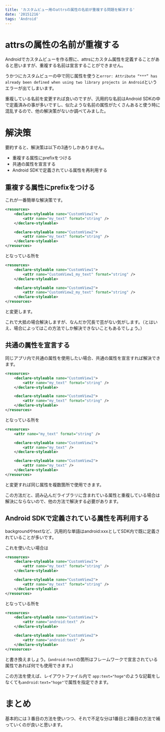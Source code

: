 ```yaml
---
title: 'カスタムビュー用のattrsの属性の名前が重複する問題を解決する'
date: '20151216'
tags: 'Android'
---
```

# attrsの属性の名前が重複する
Androidでカスタムビューを作る際に、attrsにカスタム属性を定義することがあると思いますが、重複する名前は宣言することができません。

うかつにカスタムビューの中で同じ属性を使うと`error: Attribute “***” has already been defined when using two library projects in Android`というエラーが出てしまいます。

重複している名前を変更すれば良いのですが、汎用的な名前はAndroid SDKの中で定義済みの事が多いですし、似たような名前の属性がたくさんあると使う時に混乱するので、他の解決策がないか調べてみました。

# 解決策
要約すると、解決策は以下の3通りしかありません。

* 重複する属性にprefixをつける
* 共通の属性を宣言する
* Android SDKで定義されている属性を再利用する

## 重複する属性にprefixをつける 
これが一番簡単な解決策です。

```attrs.xml
<resources>
    <declare-styleable name="CustomView1">
        <attr name="my_text" format="string" />
    </declare-styleable>

    <declare-styleable name="CustomView2">
        <attr name="my_text" format="string" />
    </declare-styleable>
</resources>
```

となっている所を

```attrs.xml
<resources>
    <declare-styleable name="CustomView1">
        <attr name="CustomView1_my_text" format="string" />
    </declare-styleable>

    <declare-styleable name="CustomView2">
        <attr name="CustomView2_my_text" format="string" />
    </declare-styleable>
</resources>
```

と変更します。

これで大抵の場合解決しますが、なんだか冗長で芸がない気がします。（とはいえ、場合によってはこの方法でしか解決できないこともあるでしょう。）

## 共通の属性を宣言する
同じアプリ内で共通の属性を使用したい場合、共通の属性を宣言すれば解決できます。

```attrs.xml
<resources>
    <declare-styleable name="CustomView1">
        <attr name="my_text" format="string" />
    </declare-styleable>

    <declare-styleable name="CustomView2">
        <attr name="my_text" format="string" />
    </declare-styleable>
</resources>
```

となっている所を


```attrs.xml
<resources>
    <attr name="my_text" format="string" />

    <declare-styleable name="CustomView1">
        <attr name="my_text" />
    </declare-styleable>

    <declare-styleable name="CustomView2">
        <attr name="my_text" />
    </declare-styleable>
</resources>
```

と変更すれば同じ属性を複数箇所で使用できます。

この方法だと、読み込んだライブラリに含まれている属性と重複している場合は解決にならないので、他の方法で解決する必要があります。

## Android SDKで定義されている属性を再利用する
backgroundやtextなど、汎用的な単語はandroid:xxxとしてSDK内で既に定義されていることが多いです。

これを使いたい場合は

```attrs.xml
<resources>
    <declare-styleable name="CustomView1">
        <attr name="my_text" format="string" />
    </declare-styleable>

    <declare-styleable name="CustomView2">
        <attr name="my_text" format="string" />
    </declare-styleable>
</resources>
```

となっている所を

```attrs.xml
<resources>
    <declare-styleable name="CustomView1">
        <attr name="android:text" />
    </declare-styleable>

    <declare-styleable name="CustomView2">
        <attr name="android:text" />
    </declare-styleable>
</resources>
```

と書き換えましょう。(`android:text`の箇所はフレームワークで宣言されている属性であれば何でも使用できます。)

この方法を使えば、レイアウトファイル内で
`app:text="hoge"`のような記載をしなくても`android:text="hoge"`で属性を指定できます。

# まとめ

基本的には３番目の方法を使いつつ、それで不足な分は1番目と2番目の方法で補っていくのが良いと思います。


